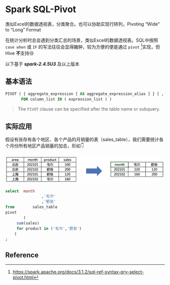 # Spark SQL-Pivot


类似Excel的数据透视表，分类聚合。也可以协助实现行转列，Pivoting “Wide” to “Long” Format

<!--more-->

在统计分析时总会遇到分类汇总的场景，类似Excel的数据透视表。SQL中按照 `case when` 或 `IF` 的写法往往会显得臃肿，较为方便的便是通过 `pivot` [^1]实现，但 Hive **不**支持😢


以下基于 ***spark-2.4.5U3*** 及以上版本


## 基本语法

```sql
PIVOT ( { aggregate_expression [ AS aggregate_expression_alias ] } [ , ... ]
       FOR column_list IN ( expression_list ) )
```

> The `PIVOT` clause can be specified after the table name or subquery.

## 实际应用

假设有张存有各个地区、各个产品的月销量的表（sales_table），我们需要统计各个月份所有地区产品销量的加总，形如👇

![按月份分类汇总销量](https://raw.githubusercontent.com/unclehuzi/pic/master/img/image-20210810172231715.png)

```sql
select	month
				,'毛巾'
				,'肥皂'
from		sales_table
pivot
 		(
     sum(sales)
     for product in ('毛巾','肥皂')
    )
;
```

## Reference

[^1]: https://spark.apache.org/docs/3.1.2/sql-ref-syntax-qry-select-pivot.html



<head> 
    <script defer src="https://use.fontawesome.com/releases/v5.0.13/js/all.js"></script> 
    <script defer src="https://use.fontawesome.com/releases/v5.0.13/js/v4-shims.js"></script> 
</head> 
<link rel="stylesheet" href="https://use.fontawesome.com/releases/v5.0.13/css/all.css">
